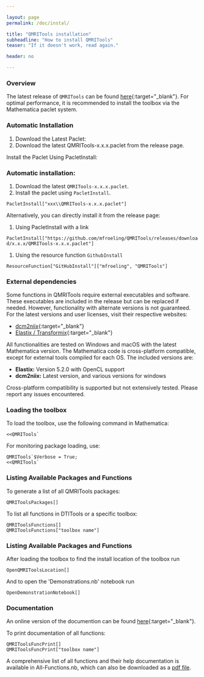 ```yaml
---

layout: page
permalink: /doc/instal/

title: "QMRITools installation"
subheadline: "How to install QMRITools"
teaser: "If it doesn't work, read again."

header: no

---
```


### Overview

The latest release of `QMRITools` can be found [here](https://github.com/mfroeling/QMRITools/releases){:target="_blank"}. For optimal performance, it is recommended to install the toolbox via the Mathematica paclet system.

### Automatic Installation
1. Download the Latest Paclet:
2. Download the latest QMRITools-x.x.x.paclet from the release page.

Install the Paclet Using PacletInstall:

### Automatic installation:

1. Download the latest `QMRITools-x.x.x.paclet`.
2. Install the paclet using `PacletInstall`.

`PacletInstall["xxx\\QMRITools-x.x.x.paclet"]`  

Alternatively, you can directly install it from the release page:

1. Using PacletInstall with a link

`PacletInstall["https://github.com/mfroeling/QMRITools/releases/download/x.x.x/QMRITools-x.x.x.paclet"]`

1. Using the resource function `GithubInstall`

`ResourceFunction["GitHubInstall"]["mfroeling", "QMRITools"]`

### External dependencies

Some functions in QMRITools require external executables and software. These executables are included in the release but can be replaced if needed. However, functionality with alternate versions is not guaranteed. For the latest versions and user licenses, visit their respective websites:

- [dcm2niix](https://github.com/rordenlab/dcm2niix/){:target="_blank"}
- [Elastix / Transformix](https://elastix.lumc.nl/){:target="_blank"}

All functionalities are tested on Windows and macOS with the latest Mathematica version. The Mathematica code is cross-platform compatible, except for external tools compiled for each OS. The included versions are:

- **Elastix:** Version 5.2.0 with OpenCL support
- **dcm2niix:** Latest version, and various versions for windows

Cross-platform compatibility is supported but not extensively tested. Please report any issues encountered.

### Loading the toolbox

To load the toolbox, use the following command in Mathematica:

    <<QMRITools`

For monitoring package loading, use:

    QMRITools`$Verbose = True;
    <<QMRITools`

### Listing Available Packages and Functions

To generate a list of all QMRITools packages:

    QMRIToolsPackages[]

To list all functions in DTITools or a specific toolbox:

    QMRIToolsFunctions[]
    QMRIToolsFunctions["toolbox name"]

### Listing Available Packages and Functions

After loading the toolbox to find the install location of the toolbox run 

    OpenQMRIToolsLocation[]

And to open the 'Demonstrations.nb' notebook run

    OpenDemonstrationNotebook[]

### Documentation

An online version of the documention can be found [here](https://www.qmritools.com/assets/htmldoc/html/guide/qmritools){:target="_blank"}.

To print documentation of all functions:

    QMRIToolsFuncPrint[]
    QMRIToolsFuncPrint["toolbox name"]

A comprehensive list of all functions and their help documentation is available in All-Functions.nb, which can also be downloaded as a [pdf file](https://github.com/mfroeling/QMRITools/releases/download/2.0/All-Functions.pdf).
